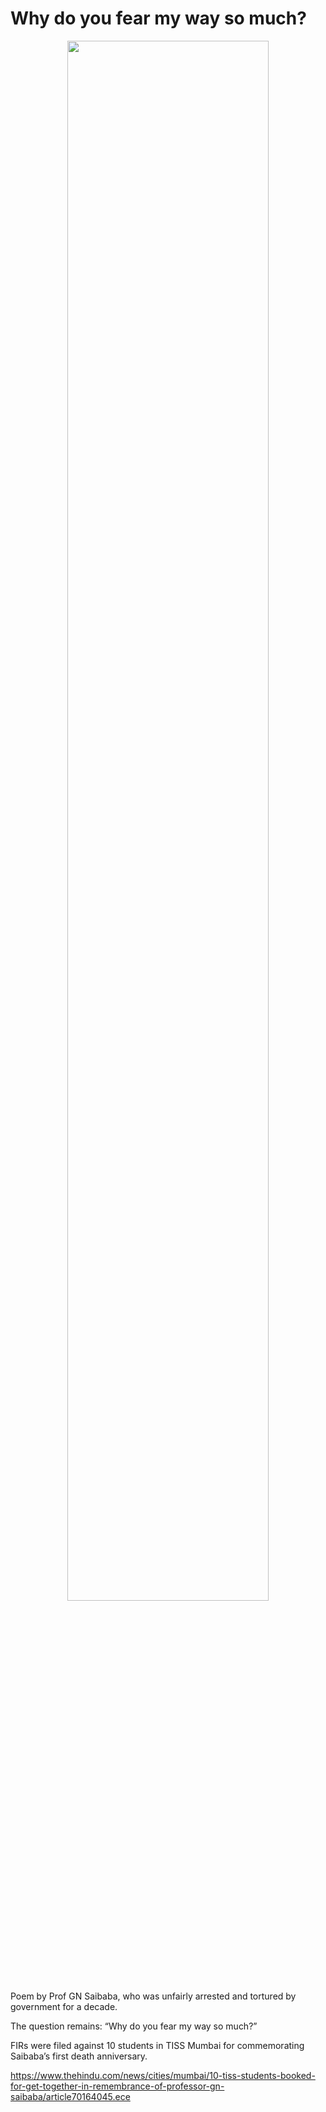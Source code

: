 # Why do you fear my way so much?
<div style="text-align: center"><img src="blogs/gnsaibaba.jpg" width="80%"/></div>
Poem by Prof GN Saibaba, who was unfairly arrested and tortured by government for a decade.

The question remains: “Why do you fear my way so much?” 

FIRs were filed against 10 students in TISS Mumbai for commemorating Saibaba’s first death anniversary.

https://www.thehindu.com/news/cities/mumbai/10-tiss-students-booked-for-get-together-in-remembrance-of-professor-gn-saibaba/article70164045.ece